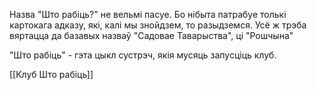 
Назва "Што рабіць?" не вельмі пасуе. Бо нібыта патрабуе толькі картокага адказу, які, калі мы знойдзем, то разыдземся. Усё ж трэба вяртацца да базавых назваў "Садовае Таварыства", ці "Рошчына"

"Што рабіць" - гэта цыкл сустрэч, якія мусяць запусціць клуб.

[[Клуб Што рабіць]]
